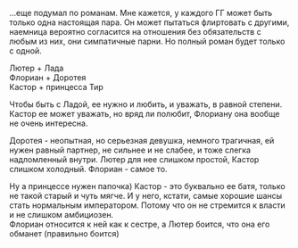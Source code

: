 ...еще подумал по романам. Мне кажется, у каждого ГГ может быть только одна настоящая пара. Он может пытаться флиртовать с другими, наемница вероятно согласится на отношения без обязательств с любым из них, они симпатичные парни. Но полный роман будет только с одной.  
  
Лютер + Лада  
Флориан + Доротея  
Кастор + принцесса Тир

Чтобы быть с Ладой, ее нужно и любить, и уважать, в равной степени. Кастор ее может уважать, но вряд ли полюбит, Флориану она вообще не очень интересна.  
  
Доротея - неопытная, но серьезная девушка, немного трагичная, ей нужен равный партнер, не сильнее и не слабее, и тоже слегка надломленный внутри. Лютер для нее слишком простой, Кастор слишком холодный. Флориан - самое то.  
  
Ну а принцессе нужен папочка) Кастор - это буквально ее батя, только не такой старый и чуть мягче. И у него, кстати, самые хорошие шансы стать нормальным императором. Потому что он не стремится к власти и не слишком амбициозен.  
Флориан относится к ней как к сестре, а Лютер боится, что она его обманет (правильно боится)